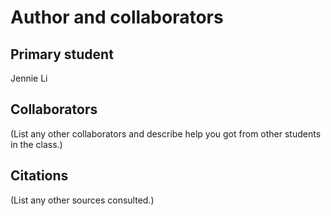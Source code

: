 Author and collaborators
========================

Primary student
---------------
Jennie Li


Collaborators
-------------
(List any other collaborators and describe help you got from other students
in the class.)


Citations
---------
(List any other sources consulted.)
